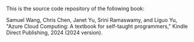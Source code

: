 This is the source code repository of the following book:

Samuel Wang, Chris Chen, Janet Yu, Srini Ramaswamy, and Liguo Yu, "Azure Cloud Computing: A textbook for self-taught programmers," Kindle Direct Publishing, 2024 (2024 version).

